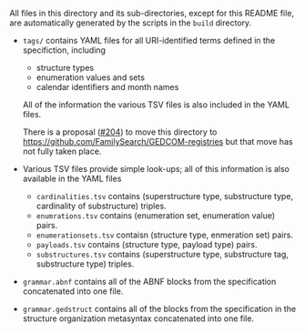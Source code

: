 All files in this directory and its sub-directories, except for this README file, are automatically generated by the scripts in the `build` directory.

- `tags/` contains YAML files for all URI-identified terms defined in the specifiction, including
    - structure types
    - enumeration values and sets
    - calendar identifiers and month names
    
    All of the information the various TSV files is also included in the YAML files.
    
    There is a proposal ([#204](https://github.com/FamilySearch/GEDCOM/issues/204)) to move this directory to <https://github.com/FamilySearch/GEDCOM-registries> but that move has not fully taken place.

- Various TSV files provide simple look-ups; all of this information is also available in the YAML files
    - `cardinalities.tsv` contains (superstructure type, substructure type, cardinality of substructure) triples.
    - `enumrations.tsv` contains (enumeration set, enumeration value) pairs.
    - `enumerationsets.tsv` contaisn (structure type, enmeration set) pairs.
    - `payloads.tsv` contains (structure type, payload type) pairs.
    - `substructures.tsv` contains (superstructure type, substructure tag, substructure type) triples.

- `grammar.abnf` contains all of the ABNF blocks from the specification concatenated into one file.

- `grammar.gedstruct` contains all of the blocks from the specification in the structure organization metasyntax concatenated into one file.

